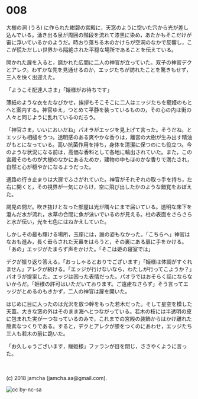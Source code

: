 # 008

大樹の洞 (うろ) に作られた紺碧の宮殿に，天窓のように空いた穴から光が差し込んでいる。湧き出る泉が周囲の階段を流れて漆黒に染め，あたかもそこだけが宙に浮いているかのようだ。時おり落ちる木のかけらが空洞のなかで反響し，ここが慌ただしい世界から隔絶された平穏な場所であることを伝えている。  

開かれた扉を入ると，磨かれた広間に二人の神官が立っていた。双子の神官デクとアレク。わずかな先を見通せるのか，エッジたちが訪れたことを驚きもせず，三人を快く出迎えた。  

「ようこそ配達人さま」「姫様がお待ちです」  

薄紙のような衣をたなびかせ，挨拶もそこそこに二人はエッジたちを寵姫のもとへと案内する。神官ゆえ，つとめて平静を装っているものの，その心の内は街の人々と同じように乱れているのだろう。  

「神官さま，いいにおいだね」パオラがエッジを見上げて言った。そうだね，とエッジも相槌をうつ。透明感のある爽やかな香りは，離宮の大樹が生み出す精油がもとになっている。高い抗菌作用を持ち，身体を清潔に保つのにも役立つ。今のような状況になる前は，高価な香料として各地に輸出されていた。また，この宮殿そのものが大樹のなかにあるためか，建物の中もほのかな香りで満たされ，自然と心が穏やかになるようだった。  

通路の行き止まりは大扉でふさがれていた。神官がそれぞれの取っ手を持ち，左右に開くと，その視界が一気にひらけ，空に飛び出したかのような錯覚をおぼえた。  

謁見の間だ。吹き抜けとなった部屋は光が隅々にまで届いている。透明な床下を澄んだ水が流れ，水草の合間に魚が泳いでいるのが見える。柱の表面をさらさらと水が伝い，光を七色にはねかえしていた。  

しかしその最も輝ける場所，玉座には，誰の姿もなかった。「こちらへ」神官はなおも進み，長く垂らされた天幕をはらうと，その裏にある扉に手をかける。「あの」エッジがたまらず声をかけた。「そこは姫の寝室では」  

デクが振り返り答える。「おっしゃるとおりでございます」「姫様は体調がすぐれません」アレクが続ける。「エッジが行けないなら，わたしが行ってこようか？」パオラが提案した。エッジは困った表情だった。パオラではおそらく話にならないからだ。「姫様の許可はいただいております。ご遠慮なさらず」そう言ってエッジがとめるのもきかず，二人の神官は扉を開いた。  

はじめに目に入ったのは光沢を放つ幹をもった若木だった。そして星空を模した天蓋。大きな窓の外はそのまま海へとつながっている。若木の枝には半透明の皮に包まれた実が一つなっているのみで，これまでの宮殿の装飾からはかけ離れた簡素なつくりである。すると，デクとアレクが膝をつくのにあわせ，エッジたち三人も若木の前に跪いた。  

「お久しゅうございます，寵姫様」ファランが目を閉じ，ささやくように言った。  

<br>  
<br>  
(c) 2018 jamcha (jamcha.aa@gmail.com).  

![cc by-nc-sa](http://i.creativecommons.org/l/by-nc-sa/4.0/88x31.png)
